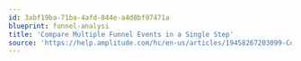 ```yaml
---
id: 3abf19ba-71ba-4afd-844e-a4d8bf97471a
blueprint: funnel-analysi
title: 'Compare Multiple Funnel Events in a Single Step'
source: 'https://help.amplitude.com/hc/en-us/articles/19458267203099-Compare-multiple-funnel-events-in-a-single-step'
---
```

